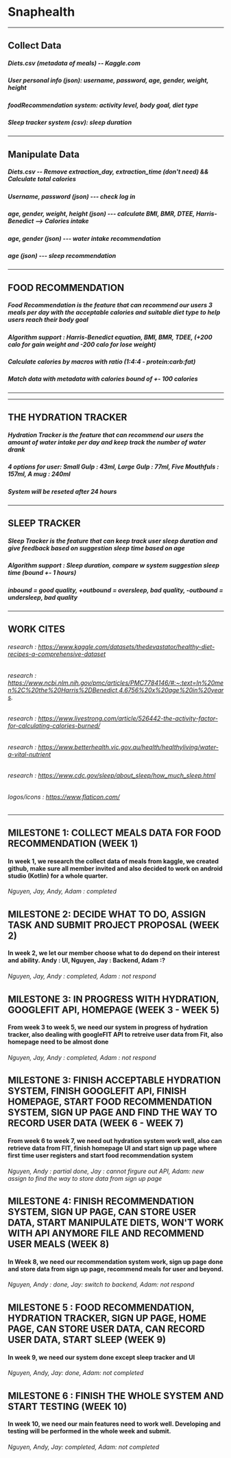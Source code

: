 # Snaphealth


---------------------------------------------------------------------------------------------------------------------------

## Collect Data

##### Diets.csv (metadata of meals) -- Kaggle.com 
##### User personal info (json): username, password, age, gender, weight, height
##### foodRecommendation system: activity level, body goal, diet type
##### Sleep tracker system (csv): sleep duration


---------------------------------------------------------------------------------------------------------------------------

## Manipulate Data

##### Diets.csv -- Remove extraction_day, extraction_time (don't need) && Calculate total calories
##### Username, password (json) --- check log in
##### age, gender, weight, height (json) --- calculate BMI, BMR, DTEE, Harris-Benedict --> Calories intake
##### age, gender (json) --- water intake recommendation
##### age (json) --- sleep recommendation


---------------------------------------------------------------------------------------------------------------------------

## FOOD RECOMMENDATION

#####   Food Recommendation is the feature that can recommend our users 3 meals per day with the acceptable calories and suitable diet type to help users reach their body goal

#####   Algorithm support : Harris-Benedict equation, BMI, BMR, TDEE, (+200 calo for gain weight and -200 calo for lose weight)
#####                       Calculate calories by macros with ratio (1:4:4 - protein:carb:fat)
#####                       Match data with metadata with calories bound of +- 100 calories

---------------------------------------------------------------------------------------------------------------------------
---------------------------------------------------------------------------------------------------------------------------

## THE HYDRATION TRACKER

#####   Hydration Tracker is the feature that can recommend our users the amount of water intake per day and keep track the number of water drank

#####   4 options for user: Small Gulp : 43ml, Large Gulp : 77ml, Five Mouthfuls : 157ml, A mug : 240ml
#####   System will be reseted after 24 hours

---------------------------------------------------------------------------------------------------------------------------

## SLEEP TRACKER 

##### Sleep Tracker is the feature that can keep track user sleep duration and give feedback based on suggestion sleep time based on age

##### Algorithm support : Sleep duration, compare w system suggestion sleep time (bound +- 1 hours)
#####                     inbound = good quality, +outbound = oversleep, bad quality, -outbound = undersleep, bad quality


---------------------------------------------------------------------------------------------------------------------------

## WORK CITES

###### research : https://www.kaggle.com/datasets/thedevastator/healthy-diet-recipes-a-comprehensive-dataset
###### research : https://www.ncbi.nlm.nih.gov/pmc/articles/PMC7784146/#:~:text=In%20men%2C%20the%20Harris%2DBenedict,4.6756%20x%20age%20in%20years.
###### research : https://www.livestrong.com/article/526442-the-activity-factor-for-calculating-calories-burned/
###### research : https://www.betterhealth.vic.gov.au/health/healthyliving/water-a-vital-nutrient
###### research : https://www.cdc.gov/sleep/about_sleep/how_much_sleep.html
###### logos/icons : https://www.flaticon.com/


---------------------------------------------------------------------------------------------------------------------------

## MILESTONE 1: COLLECT MEALS DATA FOR FOOD RECOMMENDATION (WEEK 1)
#### In week 1, we research the collect data of meals from kaggle, we created github, make sure all member invited and also decided to work on android studio (Kotlin) for a whole quarter.
###### Nguyen, Jay, Andy, Adam : completed

## MILESTONE 2: DECIDE WHAT TO DO, ASSIGN TASK AND SUBMIT PROJECT PROPOSAL (WEEK 2)
#### In week 2, we let our member choose what to do depend on their interest and ability. Andy : UI, Nguyen, Jay : Backend, Adam :?
###### Nguyen, Jay, Andy : completed, Adam : not respond

## MILESTONE 3: IN PROGRESS WITH HYDRATION, GOOGLEFIT API, HOMEPAGE (WEEK 3 - WEEK 5)
#### From week 3 to week 5, we need our system in progress of hydration tracker, also dealing with googleFIT API to retreive user data from Fit, also homepage need to be almost done
###### Nguyen, Jay, Andy : completed, Adam : not respond

## MILESTONE 3: FINISH ACCEPTABLE HYDRATION SYSTEM, FINISH GOOGLEFIT API, FINISH HOMEPAGE, START FOOD RECOMMENDATION SYSTEM, SIGN UP PAGE AND FIND THE WAY TO RECORD USER DATA (WEEK 6 - WEEK 7)
#### From week 6 to week 7, we need out hydration system work well, also can retrieve data from FIT, finish homepage UI and start sign up page where first time user registers and start food recommendation system
###### Nguyen, Andy : partial done, Jay : cannot firgure out API, Adam: new assign to find the way to store data from sign up page

## MILESTONE 4: FINISH RECOMMENDATION SYSTEM, SIGN UP PAGE, CAN STORE USER DATA, START MANIPULATE DIETS, WON'T WORK WITH API ANYMORE FILE AND RECOMMEND USER MEALS (WEEK 8)
#### In Week 8, we need our recommendation system work, sign up page done and store data from sign up page, recommend meals for user and beyond.
###### Nguyen, Andy : done, Jay: switch to backend, Adam: not respond

## MILESTONE 5 : FOOD RECOMMENDATION, HYDRATION TRACKER, SIGN UP PAGE, HOME PAGE, CAN STORE USER DATA, CAN RECORD USER DATA, START SLEEP (WEEK 9)
#### In week 9, we need our system done except sleep tracker and UI
###### Nguyen, Andy, Jay: done, Adam: not completed 

## MILESTONE 6 : FINISH THE WHOLE SYSTEM AND START TESTING (WEEK 10)
#### In week 10, we need our main features need to work well. Developing and testing will be performed in the whole week and submit.
###### Nguyen, Andy, Jay: completed, Adam: not completed
